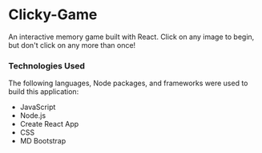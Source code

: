 # Clicky-Game
An interactive memory game built with React. Click on any image to begin, but don't click on any more than once!

### Technologies Used
The following languages, Node packages, and frameworks were used to build this application:

- JavaScript
- Node.js
- Create React App
- CSS
- MD Bootstrap
